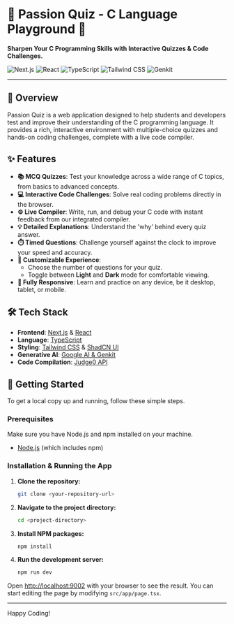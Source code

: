 
# 🚀 Passion Quiz - C Language Playground 🚀

**Sharpen Your C Programming Skills with Interactive Quizzes & Code Challenges.**

![Next.js](https://img.shields.io/badge/Next.js-000000?style=for-the-badge&logo=nextdotjs&logoColor=white)
![React](https://img.shields.io/badge/React-20232A?style=for-the-badge&logo=react&logoColor=61DAFB)
![TypeScript](https://img.shields.io/badge/TypeScript-007ACC?style=for-the-badge&logo=typescript&logoColor=white)
![Tailwind CSS](https://img.shields.io/badge/Tailwind_CSS-38B2AC?style=for-the-badge&logo=tailwind-css&logoColor=white)
![Genkit](https://img.shields.io/badge/Genkit-4285F4?style=for-the-badge&logo=google&logoColor=white)

---

## 🌟 Overview

Passion Quiz is a web application designed to help students and developers test and improve their understanding of the C programming language. It provides a rich, interactive environment with multiple-choice quizzes and hands-on coding challenges, complete with a live code compiler.

## ✨ Features

-   **📚 MCQ Quizzes**: Test your knowledge across a wide range of C topics, from basics to advanced concepts.
-   **💻 Interactive Code Challenges**: Solve real coding problems directly in the browser.
-   **⚙️ Live Compiler**: Write, run, and debug your C code with instant feedback from our integrated compiler.
-   **💡 Detailed Explanations**: Understand the 'why' behind every quiz answer.
-   **⏱️ Timed Questions**: Challenge yourself against the clock to improve your speed and accuracy.
-   **🎨 Customizable Experience**:
    -   Choose the number of questions for your quiz.
    -   Toggle between **Light** and **Dark** mode for comfortable viewing.
-   **📱 Fully Responsive**: Learn and practice on any device, be it desktop, tablet, or mobile.

## 🛠️ Tech Stack

-   **Frontend**: [Next.js](https://nextjs.org/) & [React](https://react.dev/)
-   **Language**: [TypeScript](https://www.typescriptlang.org/)
-   **Styling**: [Tailwind CSS](https://tailwindcss.com/) & [ShadCN UI](https://ui.shadcn.com/)
-   **Generative AI**: [Google AI & Genkit](https://firebase.google.com/docs/genkit)
-   **Code Compilation**: [Judge0 API](https://judge0.com/)

## 🚀 Getting Started

To get a local copy up and running, follow these simple steps.

### Prerequisites

Make sure you have Node.js and npm installed on your machine.
- [Node.js](https://nodejs.org/en) (which includes npm)

### Installation & Running the App

1.  **Clone the repository:**
    ```sh
    git clone <your-repository-url>
    ```

2.  **Navigate to the project directory:**
    ```sh
    cd <project-directory>
    ```

3.  **Install NPM packages:**
    ```sh
    npm install
    ```

4.  **Run the development server:**
    ```sh
    npm run dev
    ```

Open [http://localhost:9002](http://localhost:9002) with your browser to see the result. You can start editing the page by modifying `src/app/page.tsx`.

---

Happy Coding!
